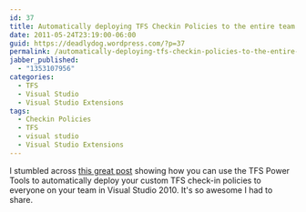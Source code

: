 ```yaml
---
id: 37
title: Automatically deploying TFS Checkin Policies to the entire team
date: 2011-05-24T23:19:00-06:00
guid: https://deadlydog.wordpress.com/?p=37
permalink: /automatically-deploying-tfs-checkin-policies-to-the-entire-team/
jabber_published:
  - "1353107956"
categories:
  - TFS
  - Visual Studio
  - Visual Studio Extensions
tags:
  - Checkin Policies
  - TFS
  - visual studio
  - Visual Studio Extensions
---
```


I stumbled across [this great post](http://www.codewrecks.com/blog/index.php/2010/12/04/distributing-visual-studio-addin-for-the-team/) showing how you can use the TFS Power Tools to automatically deploy your custom TFS check-in policies to everyone on your team in Visual Studio 2010. It's so awesome I had to share.
